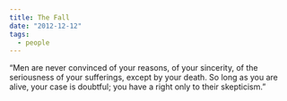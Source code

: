 ```yaml
---
title: The Fall
date: "2012-12-12"
tags:
  - people
---
```


“Men are never convinced of your reasons, of your sincerity, of the seriousness of your sufferings, except by your death. So long as you are alive, your case is doubtful; you have a right only to their skepticism.”
